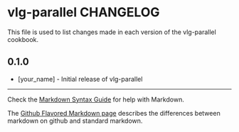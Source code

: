 vlg-parallel CHANGELOG
======================

This file is used to list changes made in each version of the vlg-parallel cookbook.

0.1.0
-----
- [your_name] - Initial release of vlg-parallel

- - -
Check the [Markdown Syntax Guide](http://daringfireball.net/projects/markdown/syntax) for help with Markdown.

The [Github Flavored Markdown page](http://github.github.com/github-flavored-markdown/) describes the differences between markdown on github and standard markdown.
